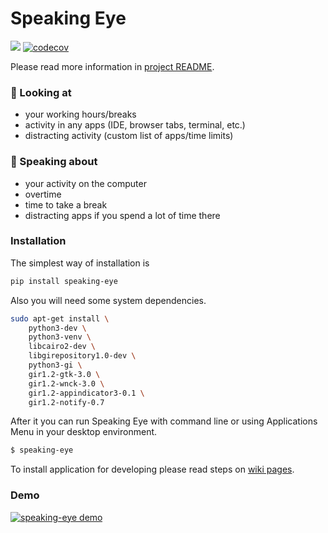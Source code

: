 # Speaking Eye

![](https://github.com/alena-bartosh/speaking-eye/workflows/Lint%20&%20Tests/badge.svg)
[![codecov](https://codecov.io/gh/alena-bartosh/speaking-eye/branch/master/graph/badge.svg)](https://codecov.io/gh/alena-bartosh/speaking-eye)

Please read more information in [project README](https://github.com/alena-bartosh/speaking-eye).

### 👀 Looking at

- your working hours/breaks
- activity in any apps (IDE, browser tabs, terminal, etc.)
- distracting activity (custom list of apps/time limits)

### 📯 Speaking about

- your activity on the computer
- overtime
- time to take a break
- distracting apps if you spend a lot of time there

### Installation

The simplest way of installation is

```sh
pip install speaking-eye
```

Also you will need some system dependencies.

```sh
sudo apt-get install \
    python3-dev \
    python3-venv \
    libcairo2-dev \
    libgirepository1.0-dev \
    python3-gi \
    gir1.2-gtk-3.0 \
    gir1.2-wnck-3.0 \
    gir1.2-appindicator3-0.1 \
    gir1.2-notify-0.7
```

After it you can run Speaking Eye with command line or using Applications Menu in your desktop environment.

```sh
$ speaking-eye
```

To install application for developing please read steps on [wiki pages](https://github.com/alena-bartosh/speaking-eye/wiki/Installation).

### Demo

[![speaking-eye demo](https://img.youtube.com/vi/0J-ZlpQaWHA/0.jpg)](https://youtu.be/0J-ZlpQaWHA)
